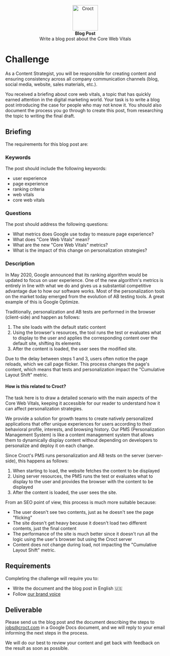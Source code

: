 <p align="center">
    <a href="https://croct.com">
      <img src="https://cdn.croct.io/brand/logo/repo-icon-green.svg" alt="Croct" height="80"/>
    </a>
    <br />
    <strong>Blog Post</strong>
    <br />
    Write a blog post about the Core Web Vitals
</p>

# Challenge

As a Content Strategist, you will be responsible for creating content and ensuring consistency across all company 
communication channels (blog, social media, website, sales materials, etc.).

You received a briefing about core web vitals, a topic that has quickly earned attention in the digital marketing 
world. Your task is to write a blog post introducing the case for people who may not know it. You should also 
document the process you go through to create this post, from researching the topic to writing the final draft.

## Briefing

The requirements for this blog post are:

### Keywords

The post should include the following keywords:

- user experience
- page experience
- ranking criteria
- web vitals
- core web vitals

### Questions

The post should address the following questions:

- What metrics does Google use today to measure page experience?
- What does "Core Web Vitals" mean?
- What are the new "Core Web Vitals" metrics?
- What is the impact of this change on personalization strategies?

### Description

In May 2020, Google announced that its ranking algorithm would be updated to focus on user experience. One of the new 
algorithm's metrics is entirely in line with what we do and gives us a substantial competitive advantage due to how 
our software works. Most of the personalization tools on the market today emerged from the evolution of AB testing 
tools. A great example of this is Google Optimize.

Traditionally, personalization and AB tests are performed in the browser (client-side) and happen as follows:
1. The site loads with the default static content 
2. Using the browser's resources, the tool runs the test or evaluates what to display to the user and applies 
the corresponding content over the default site, shifting its elements 
3. After the content is loaded, the user sees the modified site.

Due to the delay between steps 1 and 3, users often notice the page reloads, which we call page flicker. This process 
changes the page's content, which means that tests and personalization impact the "Cumulative Layout Shift" metric.


#### How is this related to Croct?

The task here is to draw a detailed scenario with the main aspects of the Core Web Vitals, keeping it accessible 
for our reader to understand how it can affect personalization strategies.

We provide a solution for growth teams to create natively personalized applications that offer unique experiences 
for users according to their behavioral profile, interests, and browsing history. Our PMS (Personalization 
Management System) is like a content management system that allows them to dynamically display content without 
depending on developers to personalize and deploy it on each change.

Since Croct's PMS runs personalization and AB tests on the server (server-side), this happens as follows:
1. When starting to load, the website fetches the content to be displayed
2. Using server resources, the PMS runs the test or evaluates what to display to the user and provides the browser 
with the content to be displayed
4. After the content is loaded, the user sees the site.

From an SEO point of view, this process is much more suitable because:
- The user doesn't see two contents, just as he doesn't see the page "flicking"
- The site doesn't get heavy because it doesn't load two different contents, just the final content
- The performance of the site is much better since it doesn't run all the logic using the user's browser but 
using the Croct server
- Content does not change during load, not impacting the "Cumulative Layout Shift" metric.

## Requirements

Completing the challenge will require you to:

- Write the document and the blog post in English 🇺🇸
- Follow [our brand voice](https://croct.link/brand-voice)

## Deliverable

Please send us the blog post and the document describing the steps to [jobs@croct.com](mailto:jobs@croct.com) in a
Google Docs document, and we will reply to your email informing the next steps in the process.

We will do our best to review your content and get back with feedback on the result as soon as possible.
